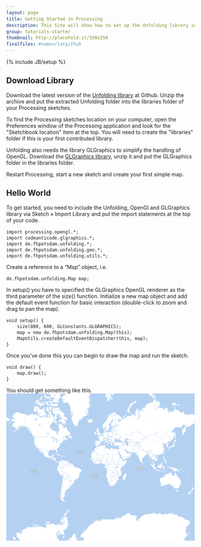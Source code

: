 ```yaml
---
layout: page
title: Getting Started in Processing
description: This Site will show how to set up the Unfolding library in Processing and how you create your first simple map in minutes.
group: tutorials-starter
thumbnail: http://placehold.it/330x250
finalfiles: #someurlatgithub
---
```


{% include JB/setup %}

## Download Library
Download the latest version of the [Unfolding library](https://github.com/tillnagel/unfolding/downloads "Download Unfolding") at Github.
Unzip the archive and put the extracted Unfolding folder into the libraries folder of your Processing sketches.

To find the Processing sketches location on your computer, open the Preferences window of the
Processing application and look for the "Sketchbook location" item at the top.
You will need to create the "libraries" folder if this is your first contributed library.

Unfolding also needs the library GLGraphics to simplify the handling of OpenGL. Download the [GLGraphics library](http://sourceforge.net/projects/glgraphics/ "GLGraphics"), unzip it and put the GLGraphics folder in the libraries folder.

Restart Processing, start a new sketch and create your first simple map.


## Hello World

To get started, you need to include the Unfolding, OpenGl and GLGraphics library via
Sketch » Import Library and put the import statements at the top of your code.

	import processing.opengl.*;
	import codeanticode.glgraphics.*;
	import de.fhpotsdam.unfolding.*;
	import de.fhpotsdam.unfolding.geo.*;
	import de.fhpotsdam.unfolding.utils.*;

Create a reference to a “Map” object, i.e.

	de.fhpotsdam.unfolding.Map map;

In setup() you have to specified the GLGraphics OpenGL renderer as the third parameter of the size() function.
Initialize a new map object and add the default event function for basic interaction (double-click to zoom  and drag to pan the map).

	void setup() {
		size(800, 600, GLConstants.GLGRAPHICS);
		map = new de.fhpotsdam.unfolding.Map(this);
		MapUtils.createDefaultEventDispatcher(this, map);
	}

Once you’ve done this you can begin to draw the map and run the sketch.

	void draw() {
		map.draw();
	}

You should get something like this.
![Hello World](/assets/images/tutorials/helloworld.png)
